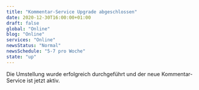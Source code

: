 ```yaml
---
title: "Kommentar-Service Upgrade abgeschlossen"
date: 2020-12-30T16:00:00+01:00
draft: false
global: "Online"
blog: "Online"
services: "Online"
newsStatus: "Normal"
newsSchedule: "5-7 pro Woche"
state: "up"
---
```


Die Umstellung wurde erfolgreich durchgeführt und der neue Kommentar-Service ist jetzt aktiv.

